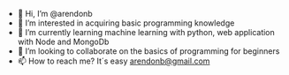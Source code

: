 - 👋 Hi, I’m @arendonb
- 👀 I’m interested in acquiring basic programming knowledge
- 🌱 I’m currently learning machine learning with python, web application with Node and MongoDb
- 💞️ I’m looking to collaborate on the basics of programming for beginners
- 📫 How to reach me? It´s easy arendonb@gmail.com

<!---
arendonb/arendonb is a ✨ special ✨ repository because its `README.md` (this file) appears on your GitHub profile.
You can click the Preview link to take a look at your changes.
--->
